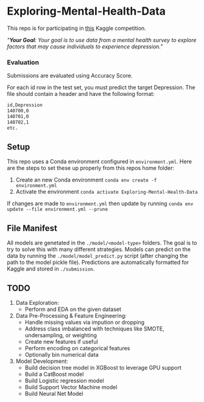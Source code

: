 # Exploring-Mental-Health-Data
This repo is for participating in [this](https://www.kaggle.com/competitions/playground-series-s4e11) Kaggle competition.

*"**Your Goal**: Your goal is to use data from a mental health survey to explore factors that may cause individuals to experience depression."*

### Evaluation
Submissions are evaluated using Accuracy Score.

For each id row in the test set, you must predict the target Depression. The file should contain a header and have the following format:
``` xml
id,Depression
140700,0
140701,0
140702,1
etc.
```

## Setup
This repo uses a Conda environment configured in `environment.yml`. Here are the steps to set these up properly from this repos home folder:
1. Create an new Conda environment `conda env create -f environment.yml`
2. Activate the environment `conda activate Exploring-Mental-Health-Data`

If changes are made to `environment.yml` then update by running `conda env update --file environment.yml --prune`

## File Manifest
All models are genetated in the `./model/<model-type>` folders. The goal is to try to solve this with many different strategies. Models can predict on the data by running the `./model/model_predict.py` script (after changing the path to the model pickle file). Predictions are automatically formatted for Kaggle and stored in `./submission`.

## TODO 
1. Data Exploration:
    - Perform and EDA on the given dataset
2. Data Pre-Processing & Feature Engineering:
    - Handle missing values via impution or dropping
    - Address class imbalanced with techniques like SMOTE, undersampling, or weighting
    - Create new features if useful
    - Perform encoding on categorical features
    - Optionally bin numerical data
3. Model Development:
    - Build decision tree model in XGBoost to leverage GPU support
    - Build a CatBoost model
    - Build Logistic regression model
    - Build Support Vector Machine model
    - Build Neural Net Model
